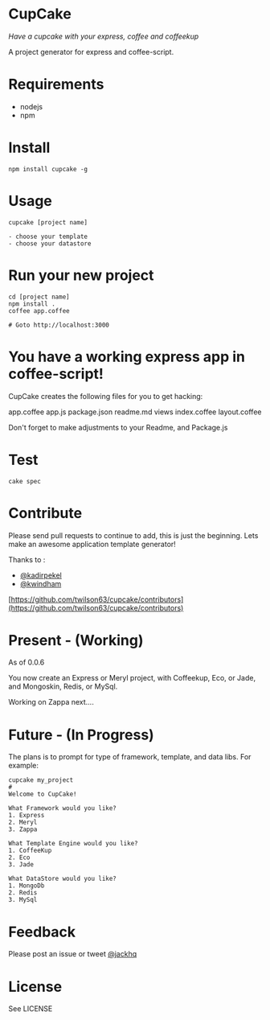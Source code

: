 # CupCake

_Have a cupcake with your express, coffee and coffeekup_

A project generator for express and coffee-script.  

# Requirements

* nodejs
* npm

# Install

    npm install cupcake -g

# Usage

    cupcake [project name]

    - choose your template
    - choose your datastore

    
# Run your new project

    cd [project name]
    npm install .
    coffee app.coffee

    # Goto http://localhost:3000

# You have a working express app in coffee-script!

CupCake creates the following files for you to get hacking:

app.coffee
app.js
package.json
readme.md
views
  index.coffee
  layout.coffee

Don't forget to make adjustments to your Readme, and Package.js

# Test

    cake spec

# Contribute

Please send pull requests to continue to add, this is just the
beginning.  Lets make an awesome application template generator!

Thanks to :

- [@kadirpekel](https://github.com/coffeemate)
- [@kwindham](https://github.com/gradus)

[https://github.com/twilson63/cupcake/contributors](https://github.com/twilson63/cupcake/contributors)


# Present - (Working)

As of 0.0.6

You now create an Express or Meryl project, with Coffeekup, Eco, or
Jade, and Mongoskin, Redis, or MySql.

Working on Zappa next....


# Future - (In Progress)

The plans is to prompt for type of framework, template, and data libs.
For example:

    cupcake my_project
    #
    Welcome to CupCake!

    What Framework would you like?
    1. Express
    2. Meryl
    3. Zappa

    What Template Engine would you like?
    1. CoffeeKup
    2. Eco
    3. Jade

    What DataStore would you like?
    1. MongoDb
    2. Redis
    3. MySql


# Feedback

Please post an issue or tweet [@jackhq](http://twitter.com/jackhq)

# License

See LICENSE


